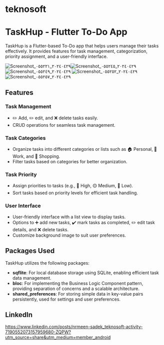 # teknosoft

# TaskHup - Flutter To-Do App

TaskHup is a Flutter-based To-Do app that helps users manage their tasks effectively. It provides features for task management, categorization, priority assignment, and a user-friendly interface.

![Screenshot_٢٠٢٤٠٤٢٩_٠٥٥٢٢١](https://github.com/nrmeenmohamed/TEKNOSOFT/assets/128254998/d2068ca3-bf07-4e9a-b8c8-4fb3903d6601)![Screenshot_٢٠٢٤٠٤٢٩_٠٥٥٢٤٥](https://github.com/nrmeenmohamed/TEKNOSOFT/assets/128254998/739823ce-605a-421b-9230-095c1687ff70)
![Screenshot_٢٠٢٤٠٤٢٩_٠٥٥٢٤٩](https://github.com/nrmeenmohamed/TEKNOSOFT/assets/128254998/fe407023-124d-4533-83ea-4557810b491f)
![Screenshot_٢٠٢٤٠٤٢٩_٠٥٥٢٥٢](https://github.com/nrmeenmohamed/TEKNOSOFT/assets/128254998/10a7cd8b-2fd6-4540-9339-c608a1a87c70)
![Screenshot_٢٠٢٤٠٤٢٩_٠٥٥٢٥٧](https://github.com/nrmeenmohamed/TEKNOSOFT/assets/128254998/099fe91d-7efd-4c5e-adf0-ae20140ab4c0)



## Features

### Task Management
- ✏️ Add, ✏️ edit, and ❌ delete tasks easily.
- CRUD operations for seamless task management.

### Task Categories
- Organize tasks into different categories or lists such as 🏠 Personal, 🏢 Work, and 🛒 Shopping.
- Filter tasks based on categories for better organization.

### Task Priority
- Assign priorities to tasks (e.g., 🔴 High, 🟡 Medium, 🔵 Low).
- Sort tasks based on priority levels for efficient task handling.

### User Interface
- User-friendly interface with a list view to display tasks.
- Options to ➕ add new tasks, ✔️ mark tasks as completed, ✏️ edit task details, and ❌ delete tasks.
- Customize background image to suit user preferences.

## Packages Used

TaskHup utilizes the following packages:

- **sqflite**: For local database storage using SQLite, enabling efficient task data management.
- **bloc**: For implementing the Business Logic Component pattern, providing separation of concerns and a scalable architecture.
- **shared_preferences**: For storing simple data in key-value pairs persistently, used for settings and user preferences.

## LinkedIn 

https://www.linkedin.com/posts/nrmeen-sadek_teknosoft-activity-7190552073157959680-ZQPW?utm_source=share&utm_medium=member_android